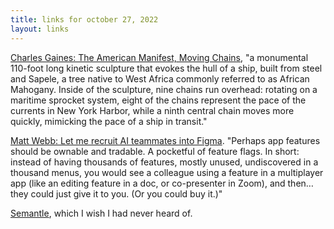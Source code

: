 ```yaml
---
title: links for october 27, 2022
layout: links
---
```


[Charles Gaines: The American Manifest, Moving Chains](https://creativetime.org/american-manifest-part-two/), "a monumental 110-foot long kinetic sculpture that evokes the hull of a ship, built from steel and Sapele, a tree native to West Africa commonly referred to as African Mahogany. Inside of the sculpture, nine chains run overhead: rotating on a maritime sprocket system, eight of the chains represent the pace of the currents in New York Harbor, while a ninth central chain moves more quickly, mimicking the pace of a ship in transit."

[Matt Webb: Let me recruit AI teammates into Figma](https://interconnected.org/home/2022/10/26/teammates). "Perhaps app features should be ownable and tradable. A pocketful of feature flags. In short: instead of having thousands of features, mostly unused, undiscovered in a thousand menus, you would see a colleague using a feature in a multiplayer app (like an editing feature in a doc, or co-presenter in Zoom), and then… they could just give it to you. (Or you could buy it.)" 

[Semantle](https://semantle.com/), which I wish I had never heard of.
